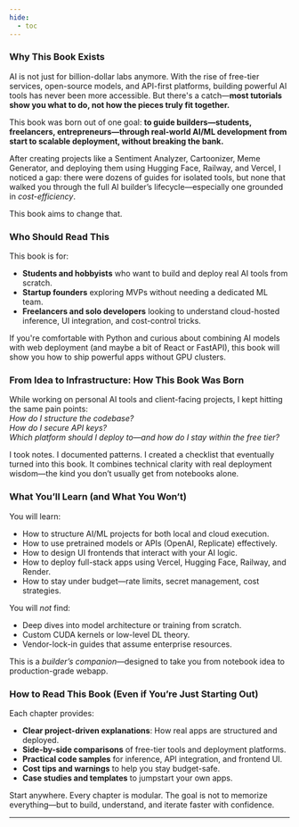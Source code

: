 ```yaml
---
hide:
  - toc
---
```


### Why This Book Exists

AI is not just for billion-dollar labs anymore. With the rise of free-tier services, open-source models, and API-first platforms, building powerful AI tools has never been more accessible. But there's a catch—**most tutorials show you what to do, not how the pieces truly fit together.**

This book was born out of one goal: **to guide builders—students, freelancers, entrepreneurs—through real-world AI/ML development from start to scalable deployment, without breaking the bank.**

After creating projects like a Sentiment Analyzer, Cartoonizer, Meme Generator, and deploying them using Hugging Face, Railway, and Vercel, I noticed a gap: there were dozens of guides for isolated tools, but none that walked you through the full AI builder’s lifecycle—especially one grounded in *cost-efficiency*.

This book aims to change that.

### Who Should Read This

This book is for:

* **Students and hobbyists** who want to build and deploy real AI tools from scratch.
* **Startup founders** exploring MVPs without needing a dedicated ML team.
* **Freelancers and solo developers** looking to understand cloud-hosted inference, UI integration, and cost-control tricks.

If you're comfortable with Python and curious about combining AI models with web deployment (and maybe a bit of React or FastAPI), this book will show you how to ship powerful apps without GPU clusters.

### From Idea to Infrastructure: How This Book Was Born

While working on personal AI tools and client-facing projects, I kept hitting the same pain points:  
*How do I structure the codebase?*  
*How do I secure API keys?*  
*Which platform should I deploy to—and how do I stay within the free tier?*  

I took notes. I documented patterns. I created a checklist that eventually turned into this book. It combines technical clarity with real deployment wisdom—the kind you don’t usually get from notebooks alone.

### What You’ll Learn (and What You Won’t)

You will learn:

* How to structure AI/ML projects for both local and cloud execution.
* How to use pretrained models or APIs (OpenAI, Replicate) effectively.
* How to design UI frontends that interact with your AI logic.
* How to deploy full-stack apps using Vercel, Hugging Face, Railway, and Render.
* How to stay under budget—rate limits, secret management, cost strategies.

You will *not* find:

* Deep dives into model architecture or training from scratch.
* Custom CUDA kernels or low-level DL theory.
* Vendor-lock-in guides that assume enterprise resources.

This is a *builder’s companion*—designed to take you from notebook idea to production-grade webapp.

### How to Read This Book (Even if You’re Just Starting Out)

Each chapter provides:

* **Clear project-driven explanations**: How real apps are structured and deployed.
* **Side-by-side comparisons** of free-tier tools and deployment platforms.
* **Practical code samples** for inference, API integration, and frontend UI.
* **Cost tips and warnings** to help you stay budget-safe.
* **Case studies and templates** to jumpstart your own apps.

Start anywhere. Every chapter is modular. The goal is not to memorize everything—but to build, understand, and iterate faster with confidence.

---

